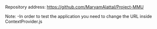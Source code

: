 Repository address:
  https://github.com/MaryamAlattal/Project-MMU


Note:
  -In order to test the application you need to change the URL inside ContextProvider.js
